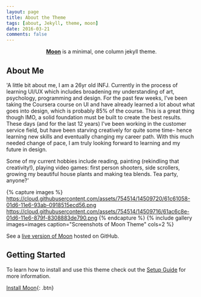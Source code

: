 ```yaml
---
layout: page
title: About the Theme
tags: [about, Jekyll, theme, moon]
date: 2016-03-21
comments: false
---
```

    
<center><a href="http://taylantatli.github.io/Moon"><b>Moon</b></a> is a minimal, one column jekyll theme.</center>

## About Me
'A little bit about me, I am a 26yr old INFJ. Currently in the process of learning UI/UX which includes broadening my understanding of art, psychology, programming and design. For the past few weeks, I've been taking the Coursera course on UI and have already learned a lot about what goes into design, which is probably 85% of the course. This is a great thing though IMO, a solid foundation must be built to create the best results. These days (and for the last 12 years) I've been working in the customer service field, but have been starving creatively for quite some time- hence learning new skills and eventually changing my career path. With this much needed change of pace, I am truly looking forward to learning and my future in design.

Some of my current hobbies include reading, painting (rekindling that creativity!), playing video games: first person shooters, side scrollers, growing my beautiful house plants and making tea blends. Tea party, anyone?' 

{% capture images %}
    https://cloud.githubusercontent.com/assets/754514/14509720/61c61058-01d6-11e6-93ab-0918515ecd56.png
    https://cloud.githubusercontent.com/assets/754514/14509716/61ac6c8e-01d6-11e6-879f-8308883de790.png
{% endcapture %}
{% include gallery images=images caption="Screenshots of Moon Theme" cols=2 %}

See a [live version of Moon](http://taylantatli.github.io/Moon) hosted on GitHub.

## Getting Started

To learn how to install and use this theme check out the [Setup Guide](http://taylantatli.me/Moon/moon-theme/) for more information.
      
[Install Moon](https://github.com/TaylanTatli/Moon){: .btn}
